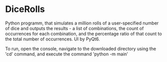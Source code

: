 # DiceRolls

Python programm, that simulates a million rolls of a user-specified number of dice and outputs the results - 
a list of combinations, the count of occurrences for each combination, 
and the percentage ratio of that count to the total number of occurrences. 
UI by PyQt6.

To run, open the console, navigate to the downloaded directory using the 'cd' command, and execute the command 'python -m main'